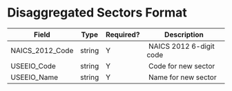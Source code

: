 # Disaggregated Sectors Format

| Field | Type | Required? | Description
| --- | --- | --- | ---
| NAICS_2012_Code | string | Y |  NAICS 2012 6-digit code
| USEEIO_Code | string | Y |  Code for new sector
| USEEIO_Name | string | Y |  Name for new sector
